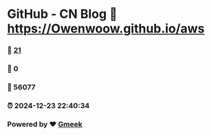 # GitHub - CN Blog :link: https://Owenwoow.github.io/aws 
### :page_facing_up: [21](https://Owenwoow.github.io/aws/tag.html) 
### :speech_balloon: 0 
### :hibiscus: 56077 
### :alarm_clock: 2024-12-23 22:40:34 
### Powered by :heart: [Gmeek](https://github.com/Meekdai/Gmeek)
